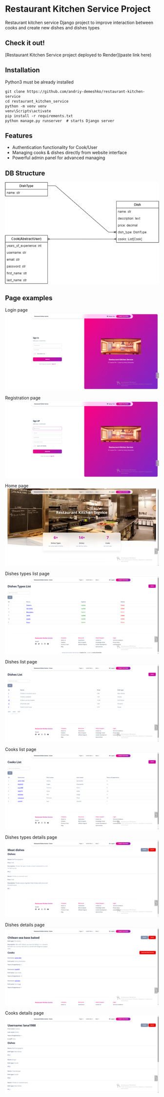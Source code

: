 # Restaurant Kitchen Service Project

Restaurant kitchen service Django project to improve interaction between cooks and create new dishes and dishes types

## Check it out!

[Restaurant Kitchen Service project deployed to Render](paste link here)

## Installation

Python3 must be already installed

```shell
git clone https://github.com/andriy-demeshko/restaurant-kitchen-service
cd restaurant_kitchen_service
python -m venv venv
venv\Scripts\activate
pip install -r requirements.txt
python manage.py runserver  # starts Django server
```

## Features

* Authentication functionality for Cook/User
* Managing cooks & dishes directly from website interface
* Powerful admin panel for advanced managing

## DB Structure

![](static/images/for_readme/db-structure.png)

## Page examples

Login page
![Website Interface](static/images/for_readme/login.png)

Registration page
![Website Interface](static/images/for_readme/registration.png)

Home page
![Website Interface](static/images/for_readme/home.png)

Dishes types list page
![Website Interface](static/images/for_readme/dishes_types_list.png)

Dishes list page
![Website Interface](static/images/for_readme/dishes_list.png)

Cooks list page
![Website Interface](static/images/for_readme/cooks_list.png)

Dishes types details page
![Website Interface](static/images/for_readme/dishes_types_details.png)

Dishes details page
![Website Interface](static/images/for_readme/dishes_details.png)

Cooks details page
![Website Interface](static/images/for_readme/cooks_details.png)
